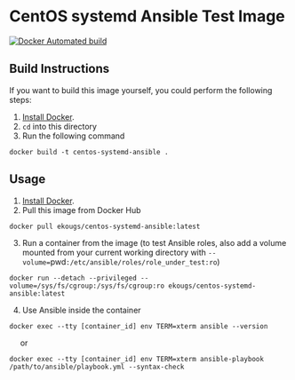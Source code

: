 # CentOS systemd Ansible Test Image

[![Docker Automated build](https://img.shields.io/docker/automated/ekougs/centos-systemd-ansible.svg?maxAge=2592000)](https://hub.docker.com/r/ekougs/centos-systemd-ansible/)

## Build Instructions

If you want to build this image yourself, you could perform the following steps:

1. [Install Docker](https://docs.docker.com/engine/installation/).  
2. `cd` into this directory
3. Run the following command
```
docker build -t centos-systemd-ansible .
```

## Usage  

1. [Install Docker](https://docs.docker.com/engine/installation/).  
2. Pull this image from Docker Hub
```
docker pull ekougs/centos-systemd-ansible:latest
```  
3. Run a container from the image (to test Ansible roles, also add a volume mounted from your current working directory with `--volume=`pwd`:/etc/ansible/roles/role_under_test:ro`)
```
docker run --detach --privileged --volume=/sys/fs/cgroup:/sys/fs/cgroup:ro ekougs/centos-systemd-ansible:latest
```  
4. Use Ansible inside the container
```
docker exec --tty [container_id] env TERM=xterm ansible --version
```  
&nbsp;&nbsp;&nbsp;&nbsp; or 
```
docker exec --tty [container_id] env TERM=xterm ansible-playbook /path/to/ansible/playbook.yml --syntax-check
```  

